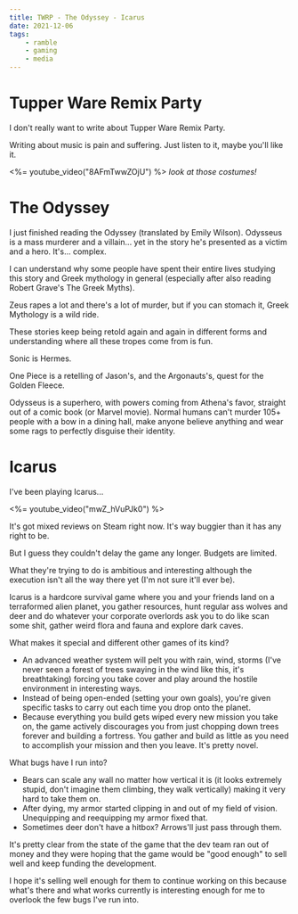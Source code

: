```yaml
---
title: TWRP - The Odyssey - Icarus
date: 2021-12-06
tags:
    - ramble
    - gaming
    - media
---
```

# Tupper Ware Remix Party

I don't really want to write about Tupper Ware Remix Party.

Writing about music is pain and suffering. Just listen to it, maybe you'll like it.

<%= youtube_video("8AFmTwwZOjU") %>
_look at those costumes!_

# The Odyssey

I just finished reading the Odyssey (translated by Emily Wilson). Odysseus is a mass murderer and a villain... yet in the story he's presented as a victim and a hero. It's... complex.

I can understand why some people have spent their entire lives studying this story and Greek mythology in general (especially after also reading Robert Grave's The Greek Myths).

Zeus rapes a lot and there's a lot of murder, but if you can stomach it, Greek Mythology is a wild ride.

These stories keep being retold again and again in different forms and understanding where all these tropes come from is fun.

Sonic is Hermes.

One Piece is a retelling of Jason's, and the Argonauts's, quest for the Golden Fleece.

Odysseus is a superhero, with powers coming from Athena's favor, straight out of a comic book (or Marvel movie). Normal humans can't murder 105+ people with a bow in a dining hall, make anyone believe anything and wear some rags to perfectly disguise their identity.

# Icarus

I've been playing Icarus...

<%= youtube_video("mwZ_hVuPJk0") %>

It's got mixed reviews on Steam right now. It's way buggier than it has any right to be.

But I guess they couldn't delay the game any longer. Budgets are limited.

What they're trying to do is ambitious and interesting although the execution isn't all the way there yet (I'm not sure it'll ever be).

Icarus is a hardcore survival game where you and your friends land on a terraformed alien planet, you gather resources, hunt regular ass wolves and deer and do whatever your corporate overlords ask you to do like scan some shit, gather weird flora and fauna and explore dark caves.

What makes it special and different other games of its kind?

- An advanced weather system will pelt you with rain, wind, storms (I've never seen a forest of trees swaying in the wind like this, it's breathtaking) forcing you take cover and play around the hostile environment in interesting ways.
- Instead of being open-ended (setting your own goals), you're given specific tasks to carry out each time you drop onto the planet.
- Because everything you build gets wiped every new mission you take on, the game actively discourages you from just chopping down trees forever and building a fortress. You gather and build as little as you need to accomplish your mission and then you leave. It's pretty novel.

What bugs have I run into?

- Bears can scale any wall no matter how vertical it is (it looks extremely stupid, don't imagine them climbing, they walk vertically) making it very hard to take them on.
- After dying, my armor started clipping in and out of my field of vision. Unequipping and reequipping my armor fixed that.
- Sometimes deer don't have a hitbox? Arrows'll just pass through them.

It's pretty clear from the state of the game that the dev team ran out of money and they were hoping that the game would be "good enough" to sell well and keep funding the development.

I hope it's selling well enough for them to continue working on this because what's there and what works currently is interesting enough for me to overlook the few bugs I've run into.
